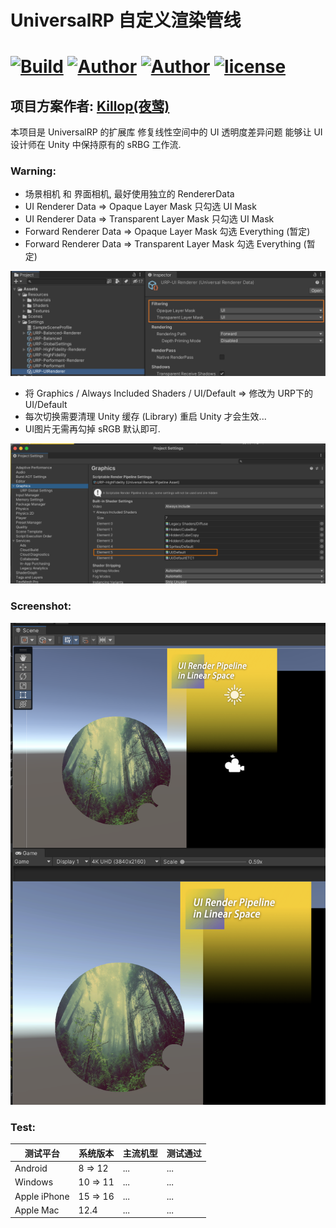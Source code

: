 # UniversalRP 自定义渲染管线

# [![Build](https://github.com/penrose/penrose/actions/workflows/build.yml/badge.svg)](https://github.com/devagame/UniversalRP/actions/workflows/blank.yml)  [![Author](https://img.shields.io/badge/Unity-2021.3.5f1+-blue.svg "")](https://github.com/devagame/ "") [![Author](https://img.shields.io/badge/UniversalRP-12.1.7+-blue.svg "")](https://github.com/devagame/ "") [![license](https://img.shields.io/github/license/devagame/universalrp)](LICENSE)

## 项目方案作者: [Killop(夜莺)]( https://github.com/killop)

本项目是 UniversalRP 的扩展库 修复线性空间中的 UI 透明度差异问题 能够让 UI 设计师在 Unity 中保持原有的 sRBG 工作流.

### Warning:
* 场景相机 和 界面相机, 最好使用独立的 RendererData
* UI Renderer Data => Opaque Layer Mask  只勾选 UI Mask
* UI Renderer Data => Transparent Layer Mask  只勾选 UI Mask
* Forward Renderer Data => Opaque Layer Mask 勾选 Everything (暂定)
* Forward Renderer Data => Transparent Layer Mask 勾选 Everything (暂定)

![](README/01.png)

* 将 Graphics / Always Included Shaders / UI/Default => 修改为 URP下的 UI/Default
* 每次切换需要清理 Unity 缓存 (Library) 重启 Unity 才会生效...
* UI图片无需再勾掉 sRGB 默认即可.

![](README/02.png)

### Screenshot:

![](README/03.png)

### Test:

| 测试平台 | 系统版本 | 主流机型 | 测试通过 |
| ------------ | ------------ | ------------ | ------------ |
| Android	  | 8 => 12  | ... | ... |
| Windows	  | 10 => 11  | ... | ... |
| Apple iPhone | 15 => 16  | ... | ... |
| Apple Mac |  12.4  | ... | ... |
